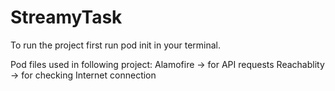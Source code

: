# StreamyTask
To run the project first run pod init in your terminal.

Pod files used in following project:
Alamofire -> for API requests
Reachablity -> for checking Internet connection
 
